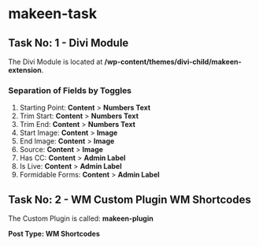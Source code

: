 # makeen-task

## Task No: 1 - Divi Module
The Divi Module is located at **/wp-content/themes/divi-child/makeen-extension**.

### Separation of Fields by Toggles
1. Starting Point: **Content** > **Numbers Text**
2. Trim Start: **Content** > **Numbers Text**
3. Trim End: **Content** > **Numbers Text**
4. Start Image: **Content** > **Image**
5. End Image: **Content** > **Image**
6. Source: **Content** > **Image**
7. Has CC: **Content** > **Admin Label**
8. Is Live: **Content** > **Admin Label**
9. Formidable Forms: **Content** > **Admin Label**

## Task No: 2 - WM Custom Plugin WM Shortcodes
The Custom Plugin is called: **makeen-plugin**

**Post Type: WM Shortcodes**